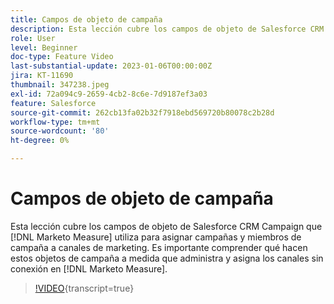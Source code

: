 ```yaml
---
title: Campos de objeto de campaña
description: Esta lección cubre los campos de objeto de Salesforce CRM Campaign que [!DNL Marketo Measure] utiliza para asignar campañas y miembros de campaña a canales de marketing. Es importante comprender qué hacen estos objetos de campaña a medida que administra y asigna los canales sin conexión en [!DNL Marketo Measure].
role: User
level: Beginner
doc-type: Feature Video
last-substantial-update: 2023-01-06T00:00:00Z
jira: KT-11690
thumbnail: 347238.jpeg
exl-id: 72a094c9-2659-4cb2-8c6e-7d9187ef3a03
feature: Salesforce
source-git-commit: 262cb13fa02b32f7918ebd569720b80078c2b28d
workflow-type: tm+mt
source-wordcount: '80'
ht-degree: 0%

---
```


# Campos de objeto de campaña

Esta lección cubre los campos de objeto de Salesforce CRM Campaign que [!DNL Marketo Measure] utiliza para asignar campañas y miembros de campaña a canales de marketing. Es importante comprender qué hacen estos objetos de campaña a medida que administra y asigna los canales sin conexión en [!DNL Marketo Measure].

>[!VIDEO](https://video.tv.adobe.com/v/347238/?learn=on){transcript=true}

